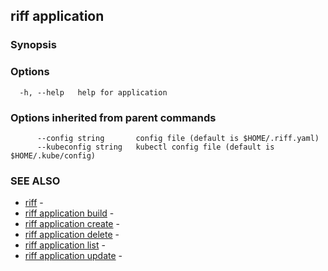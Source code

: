 ## riff application

<todo>

### Synopsis

<todo>

### Options

```
  -h, --help   help for application
```

### Options inherited from parent commands

```
      --config string       config file (default is $HOME/.riff.yaml)
      --kubeconfig string   kubectl config file (default is $HOME/.kube/config)
```

### SEE ALSO

* [riff](riff.md)	 - <todo>
* [riff application build](riff_application_build.md)	 - <todo>
* [riff application create](riff_application_create.md)	 - <todo>
* [riff application delete](riff_application_delete.md)	 - <todo>
* [riff application list](riff_application_list.md)	 - <todo>
* [riff application update](riff_application_update.md)	 - <todo>

